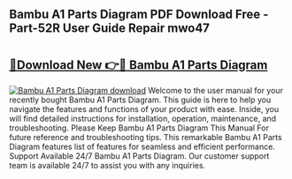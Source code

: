 ## Bambu A1 Parts Diagram PDF Download Free - Part-52R User Guide Repair mwo47

# <h2><a href="http://dfhk45n.blite.top/?on=Bambu+A1+Parts+Diagram">🔗Download New 👉🔴 Bambu A1 Parts Diagram</a></h2>

[![Bambu A1 Parts Diagram download](https://i.imgur.com/lujVjoI.png)](http://dfhk45n.blite.top/?on=Bambu+A1+Parts+Diagram)
Welcome to the user manual for your recently bought Bambu A1 Parts Diagram. This guide is here to help you navigate the features and functions of your product with ease. Inside, you will find detailed instructions for installation, operation, maintenance, and troubleshooting. Please Keep Bambu A1 Parts Diagram This Manual For future reference and troubleshooting tips. This remarkable Bambu A1 Parts Diagram features list of features for seamless and efficient performance. Support Available 24/7 Bambu A1 Parts Diagram. Our customer support team is available 24/7 to assist you with any inquiries.
